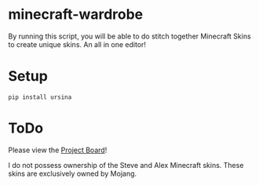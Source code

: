 # minecraft-wardrobe
By running this script, you will be able to do stitch together Minecraft Skins to create unique skins. An all in one editor!

# Setup
```pip
pip install ursina
```

# ToDo
Please view the [Project Board](https://github.com/users/CorbinIvon/projects/3/views/1?visibleFields=%5B%22Title%22%2C%22Assignees%22%2C%22Status%22%2C%22Repository%22%5D)!

I do not possess ownership of the Steve and Alex Minecraft skins. These skins are exclusively owned by Mojang.
